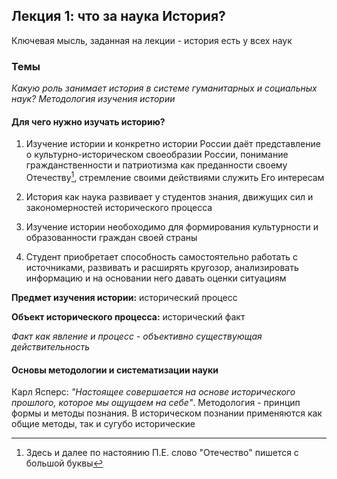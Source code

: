## Лекция 1: что за наука История?

Ключевая мысль, заданная на лекции - история есть у всех наук

### Темы

_Какую роль занимает история в системе гуманитарных и социальных наук? Методология изучения истории_

#### Для чего нужно изучать историю?

1. Изучение истории и конкретно истории России даёт представление о культурно-историческом
   своеобразии России, понимание гражданственности и патриотизма как преданности своему
   Отечеству[^1], стремление своими действиями служить Его интересам

2. История как наука развивает у студентов знания, движущих сил и закономерностей исторического
   процесса

3. Изучение истории необоходимо для формирования культурности и образованности граждан своей страны

4. Студент приобретает способность самостоятельно работать с источниками, развивать и расширять
   кругозор, анализировать информацию и на основании него давать оценки ситуациям

**Предмет изучения истории:** исторический процесс

**Объект исторического процесса:** исторический факт

_Факт как явление и процесс - объективно существующая действительность_

#### Основы методологии и систематизации науки

Карл Ясперс: _"Настоящее совершается на основе исторического прошлого, которое мы ощущаем на себе"_.
Методология - принцип формы и методы познания. В историческом познании применяются как общие методы,
так и сугубо исторические

[^1]: Здесь и далее по настоянию П.Е. слово "Отечество" пишется с большой буквы

